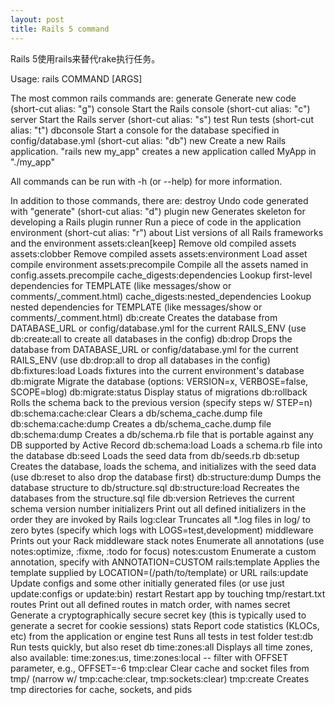 ```yaml
---
layout: post
title: Rails 5 command
---
```

Rails 5使用rails来替代rake执行任务。


<!--more-->
Usage: rails COMMAND [ARGS]

The most common rails commands are:
 generate    Generate new code (short-cut alias: "g")
 console     Start the Rails console (short-cut alias: "c")
 server      Start the Rails server (short-cut alias: "s")
 test        Run tests (short-cut alias: "t")
 dbconsole   Start a console for the database specified in config/database.yml
             (short-cut alias: "db")
 new         Create a new Rails application. "rails new my_app" creates a
             new application called MyApp in "./my_app"

All commands can be run with -h (or --help) for more information.

In addition to those commands, there are:
 destroy                             Undo code generated with "generate" (short-cut alias: "d")
 plugin new                          Generates skeleton for developing a Rails plugin
 runner                              Run a piece of code in the application environment (short-cut alias: "r")
 about                               List versions of all Rails frameworks and the environment
 assets:clean[keep]                  Remove old compiled assets
 assets:clobber                      Remove compiled assets
 assets:environment                  Load asset compile environment
 assets:precompile                   Compile all the assets named in config.assets.precompile
 cache_digests:dependencies          Lookup first-level dependencies for TEMPLATE (like messages/show or comments/_comment.html)
 cache_digests:nested_dependencies   Lookup nested dependencies for TEMPLATE (like messages/show or comments/_comment.html)
 db:create                           Creates the database from DATABASE_URL or config/database.yml for the current RAILS_ENV (use db:create:all to create all databases in the config)
 db:drop                             Drops the database from DATABASE_URL or config/database.yml for the current RAILS_ENV (use db:drop:all to drop all databases in the config)
 db:fixtures:load                    Loads fixtures into the current environment's database
 db:migrate                          Migrate the database (options: VERSION=x, VERBOSE=false, SCOPE=blog)
 db:migrate:status                   Display status of migrations
 db:rollback                         Rolls the schema back to the previous version (specify steps w/ STEP=n)
 db:schema:cache:clear               Clears a db/schema_cache.dump file
 db:schema:cache:dump                Creates a db/schema_cache.dump file
 db:schema:dump                      Creates a db/schema.rb file that is portable against any DB supported by Active Record
 db:schema:load                      Loads a schema.rb file into the database
 db:seed                             Loads the seed data from db/seeds.rb
 db:setup                            Creates the database, loads the schema, and initializes with the seed data (use db:reset to also drop the database first)
 db:structure:dump                   Dumps the database structure to db/structure.sql
 db:structure:load                   Recreates the databases from the structure.sql file
 db:version                          Retrieves the current schema version number
 initializers                        Print out all defined initializers in the order they are invoked by Rails
 log:clear                           Truncates all *.log files in log/ to zero bytes (specify which logs with LOGS=test,development)
 middleware                          Prints out your Rack middleware stack
 notes                               Enumerate all annotations (use notes:optimize, :fixme, :todo for focus)
 notes:custom                        Enumerate a custom annotation, specify with ANNOTATION=CUSTOM
 rails:template                      Applies the template supplied by LOCATION=(/path/to/template) or URL
 rails:update                        Update configs and some other initially generated files (or use just update:configs or update:bin)
 restart                             Restart app by touching tmp/restart.txt
 routes                              Print out all defined routes in match order, with names
 secret                              Generate a cryptographically secure secret key (this is typically used to generate a secret for cookie sessions)
 stats                               Report code statistics (KLOCs, etc) from the application or engine
 test                                Runs all tests in test folder
 test:db                             Run tests quickly, but also reset db
 time:zones:all                      Displays all time zones, also available: time:zones:us, time:zones:local -- filter with OFFSET parameter, e.g., OFFSET=-6
 tmp:clear                           Clear cache and socket files from tmp/ (narrow w/ tmp:cache:clear, tmp:sockets:clear)
 tmp:create                          Creates tmp directories for cache, sockets, and pids

